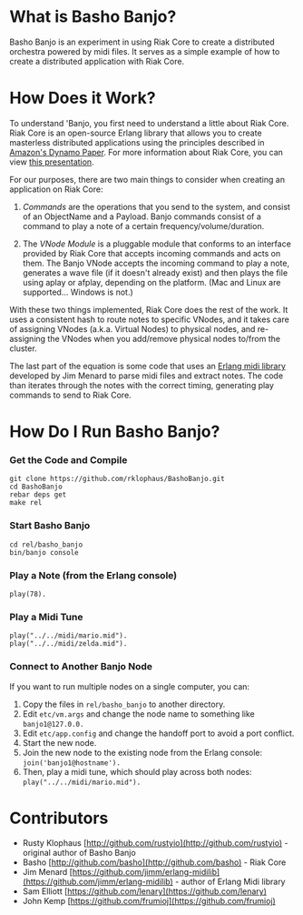 # What is Basho Banjo?

Basho Banjo is an experiment in using Riak Core to create a
distributed orchestra powered by midi files. It serves as a simple
example of how to create a distributed application with Riak Core.

# How Does it Work?

To understand 'Banjo, you first need to understand a little about Riak
Core. Riak Core is an open-source Erlang library that allows you to
create masterless distributed applications using the principles
described in [Amazon's Dynamo Paper](http://www.allthingsdistributed.com/2007/10/amazons_dynamo.html). For more information about Riak
Core, you can view [this
presentation](http://www.slideshare.net/rklophaus/masterless-distributed-computing-with-riak-core-euc-2010).

For our purposes, there are two main things to consider when creating
an application on Riak Core:

1. *Commands* are the operations that you send to the system, and
consist of an ObjectName and a Payload. Banjo commands consist of a
command to play a note of a certain frequency/volume/duration.

2. The *VNode Module* is a pluggable module that conforms to an interface
provided by Riak Core that accepts incoming commands and acts on
them. The Banjo VNode accepts the incoming command to play a note,
generates a wave file (if it doesn't already exist) and then plays the
file using aplay or afplay, depending on the platform. (Mac and Linux are
supported... Windows is not.)

With these two things implemented, Riak Core does the rest of the
work. It uses a consistent hash to route notes to specific VNodes, and
it takes care of assigning VNodes (a.k.a. Virtual Nodes) to physical
nodes, and re-assigning the VNodes when you add/remove physical
nodes to/from the cluster.

The last part of the equation is some code that uses an [Erlang midi
library](https://github.com/jimm/erlang-midilib) developed by Jim
Menard to parse midi files and extract notes. The code than iterates
through the notes with the correct timing, generating play commands to
send to Riak Core.

# How Do I Run Basho Banjo?

### Get the Code and Compile

    git clone https://github.com/rklophaus/BashoBanjo.git
    cd BashoBanjo
    rebar deps get
    make rel

### Start Basho Banjo

    cd rel/basho_banjo
    bin/banjo console

### Play a Note (from the Erlang console)

    play(78).

### Play a Midi Tune

    play("../../midi/mario.mid").
    play("../../midi/zelda.mid").

### Connect to Another Banjo Node

If you want to run multiple nodes on a single computer, you can:

1. Copy the files in `rel/basho_banjo` to another directory.
2. Edit `etc/vm.args` and change the node name to something like `banjo1@127.0.0.`
3. Edit `etc/app.config` and change the handoff port to avoid a port conflict.
4. Start the new node.
5. Join the new node to the existing node from the Erlang console: `join('banjo1@hostname').`
6. Then, play a midi tune, which should play across both nodes: `play("../../midi/mario.mid").`

# Contributors

+ Rusty Klophaus [http://github.com/rustyio](http://github.com/rustyio) - original author of Basho Banjo
+ Basho [http://github.com/basho](http://github.com/basho) - Riak Core
+ Jim Menard [https://github.com/jimm/erlang-midilib](https://github.com/jimm/erlang-midilib) - author of Erlang Midi library
+ Sam Elliott [https://github.com/lenary](https://github.com/lenary)
+ John Kemp [https://github.com/frumioj](https://github.com/frumioj)
